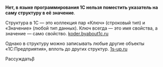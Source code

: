 **Нет, в языке программирования 1С нельзя поместить указатель на саму структуру в её значение**.

Структура в 1С — это коллекция пар «Ключ» (строковый тип) и «Значение» (любой тип данных). Ключ всегда — это имя свойства, а значение — само свойство. [koder.by](https://koder.by/struktura.php)[about1c.ru](https://www.about1c.ru/v83/language-reference/working-with-structure)

Однако в структуру можно записывать любые другие объекты «1С:Предприятия», вплоть до других структур. [1s-up.ru](https://www.1s-up.ru/uchimsja-rabotat-s-obektom-struktura/)

Рассуждатьβ